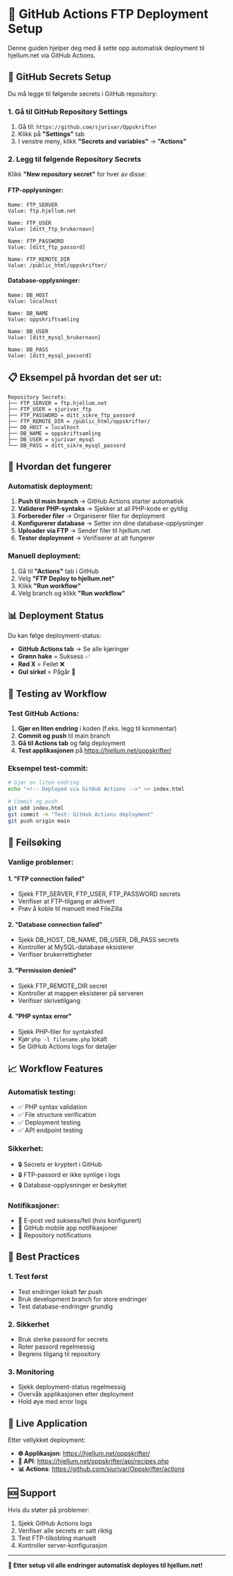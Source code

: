 # 🚀 GitHub Actions FTP Deployment Setup

Denne guiden hjelper deg med å sette opp automatisk deployment til hjellum.net via GitHub Actions.

## 🔑 GitHub Secrets Setup

Du må legge til følgende secrets i GitHub repository:

### 1. Gå til GitHub Repository Settings

1. Gå til: `https://github.com/sjurivar/Oppskrifter`
2. Klikk på **"Settings"** tab
3. I venstre meny, klikk **"Secrets and variables"** → **"Actions"**

### 2. Legg til følgende Repository Secrets

Klikk **"New repository secret"** for hver av disse:

#### FTP-opplysninger:
```
Name: FTP_SERVER
Value: ftp.hjellum.net

Name: FTP_USER  
Value: [ditt_ftp_brukernavn]

Name: FTP_PASSWORD
Value: [ditt_ftp_passord]

Name: FTP_REMOTE_DIR
Value: /public_html/oppskrifter/
```

#### Database-opplysninger:
```
Name: DB_HOST
Value: localhost

Name: DB_NAME
Value: oppskriftsamling

Name: DB_USER
Value: [ditt_mysql_brukernavn]

Name: DB_PASS
Value: [ditt_mysql_passord]
```

## 📋 Eksempel på hvordan det ser ut:

```
Repository Secrets:
├── FTP_SERVER = ftp.hjellum.net
├── FTP_USER = sjurivar_ftp
├── FTP_PASSWORD = ditt_sikre_ftp_passord
├── FTP_REMOTE_DIR = /public_html/oppskrifter/
├── DB_HOST = localhost
├── DB_NAME = oppskriftsamling
├── DB_USER = sjurivar_mysql
└── DB_PASS = ditt_sikre_mysql_passord
```

## 🔄 Hvordan det fungerer

### Automatisk deployment:
1. **Push til main branch** → GitHub Actions starter automatisk
2. **Validerer PHP-syntaks** → Sjekker at all PHP-kode er gyldig
3. **Forbereder filer** → Organiserer filer for deployment
4. **Konfigurerer database** → Setter inn dine database-opplysninger
5. **Uploader via FTP** → Sender filer til hjellum.net
6. **Tester deployment** → Verifiserer at alt fungerer

### Manuell deployment:
1. Gå til **"Actions"** tab i GitHub
2. Velg **"FTP Deploy to hjellum.net"**
3. Klikk **"Run workflow"**
4. Velg branch og klikk **"Run workflow"**

## 📊 Deployment Status

Du kan følge deployment-status:
- **GitHub Actions tab** → Se alle kjøringer
- **Grønn hake** = Suksess ✅
- **Rød X** = Feilet ❌
- **Gul sirkel** = Pågår 🔄

## 🧪 Testing av Workflow

### Test GitHub Actions:
1. **Gjør en liten endring** i koden (f.eks. legg til kommentar)
2. **Commit og push** til main branch
3. **Gå til Actions tab** og følg deployment
4. **Test applikasjonen** på https://hjellum.net/oppskrifter/

### Eksempel test-commit:
```bash
# Gjør en liten endring
echo "<!-- Deployed via GitHub Actions -->" >> index.html

# Commit og push
git add index.html
git commit -m "Test: GitHub Actions deployment"
git push origin main
```

## 🔧 Feilsøking

### Vanlige problemer:

#### 1. "FTP connection failed"
- Sjekk FTP_SERVER, FTP_USER, FTP_PASSWORD secrets
- Verifiser at FTP-tilgang er aktivert
- Prøv å koble til manuelt med FileZilla

#### 2. "Database connection failed"
- Sjekk DB_HOST, DB_NAME, DB_USER, DB_PASS secrets
- Kontroller at MySQL-database eksisterer
- Verifiser brukerrettigheter

#### 3. "Permission denied"
- Sjekk FTP_REMOTE_DIR secret
- Kontroller at mappen eksisterer på serveren
- Verifiser skrivetilgang

#### 4. "PHP syntax error"
- Sjekk PHP-filer for syntaksfeil
- Kjør `php -l filename.php` lokalt
- Se GitHub Actions logs for detaljer

## 📈 Workflow Features

### Automatisk testing:
- ✅ PHP syntax validation
- ✅ File structure verification
- ✅ Deployment testing
- ✅ API endpoint testing

### Sikkerhet:
- 🔒 Secrets er kryptert i GitHub
- 🔒 FTP-passord er ikke synlige i logs
- 🔒 Database-opplysninger er beskyttet

### Notifikasjoner:
- 📧 E-post ved suksess/feil (hvis konfigurert)
- 📱 GitHub mobile app notifikasjoner
- 🔔 Repository notifications

## 🎯 Best Practices

### 1. Test først
- Test endringer lokalt før push
- Bruk development branch for store endringer
- Test database-endringer grundig

### 2. Sikkerhet
- Bruk sterke passord for secrets
- Roter passord regelmessig
- Begrens tilgang til repository

### 3. Monitoring
- Sjekk deployment-status regelmessig
- Overvåk applikasjonen etter deployment
- Hold øye med error logs

## 📱 Live Application

Etter vellykket deployment:
- **🌐 Applikasjon**: https://hjellum.net/oppskrifter/
- **🔗 API**: https://hjellum.net/oppskrifter/api/recipes.php
- **📊 Actions**: https://github.com/sjurivar/Oppskrifter/actions

## 🆘 Support

Hvis du støter på problemer:
1. Sjekk GitHub Actions logs
2. Verifiser alle secrets er satt riktig
3. Test FTP-tilkobling manuelt
4. Kontroller server-konfigurasjon

---

**🎉 Etter setup vil alle endringer automatisk deployes til hjellum.net!**